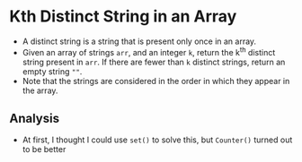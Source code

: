 # Kth Distinct String in an Array
- A distinct string is a string that is present only once in an array.
- Given an array of strings `arr`, and an integer `k`, return the k<sup>th</sup> distinct string present in `arr`. If there are fewer than `k` distinct strings, return an empty string `""`.
- Note that the strings are considered in the order in which they appear in the array.

## Analysis
- At first, I thought I could use `set()` to solve this, but `Counter()` turned out to be better
